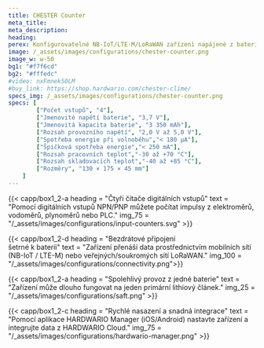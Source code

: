 ```yaml
---
title: CHESTER Counter
meta_title: 
meta_description:
heading: 
perex: Konfigurovatelné NB-IoT/LTE-M/LoRaWAN zařízení napájené z baterie, které počítá impulsy na čtyřech digitálních vstupech.
image: /_assets/images/configurations/chester-counter.png
image_w: w-50
bg1: "#f7f6cd"
bg2: "#fffedc"
#video: nxFmnek50LM
#buy_link: https://shop.hardwario.com/chester-clime/
specs_img: /_assets/images/configurations/chester-counter.png
specs: [
        ["Počet vstupů", "4"],
        ["Jmenovité napětí baterie", "3,7 V"],
        ["Jmenovitá kapacita baterie", "3 350 mAh"],
        ["Rozsah provozního napětí", "2,0 V až 5,0 V"],
        ["Spotřeba energie při volnoběhu","< 180 μA"],
        ["Špičková spotřeba energie","< 250 mA"],
        ["Rozsah pracovních teplot","-30 až +70 °C"],
        ["Rozsah skladovacích teplot","-40 až +85 °C"],
        ["Rozměry", "130 × 175 × 45 mm"]
    ]
---
```



{{< capp/box1_2-a heading = "Čtyři čítače digitálních&nbsp;vstupů" text = "Pomocí digitálních vstupů NPN/PNP můžete počítat impulsy z elektroměrů, vodoměrů, plynoměrů nebo PLC." img_75 = "/_assets/images/configurations/input-counters.svg" >}}

{{< capp/box1_2-d heading = "Bezdrátové připojení<br/> šetrné k baterii" text = "Zařízení přenáší data prostřednictvím mobilních sítí (NB-IoT / LTE-M) nebo veřejných/soukromých sítí LoRaWAN." img_100 = "/_assets/images/configurations/connectivity.png">}}

{{< capp/box1_2-a heading = "Spolehlivý provoz z&nbsp;jedné baterie" text = "Zařízení může dlouho fungovat na jeden primární lithiový článek." img_25 = "/_assets/images/configurations/saft.png" >}}

{{< capp/box1_2-c heading = "Rychlé nasazení a&nbsp;snadná&nbsp;integrace" text = "Pomocí aplikace HARDWARIO Manager (iOS/Android) nastavte zařízení a integrujte data z HARDWARIO Cloud." img_75 = "/_assets/images/configurations/hardwario-manager.png" >}}
